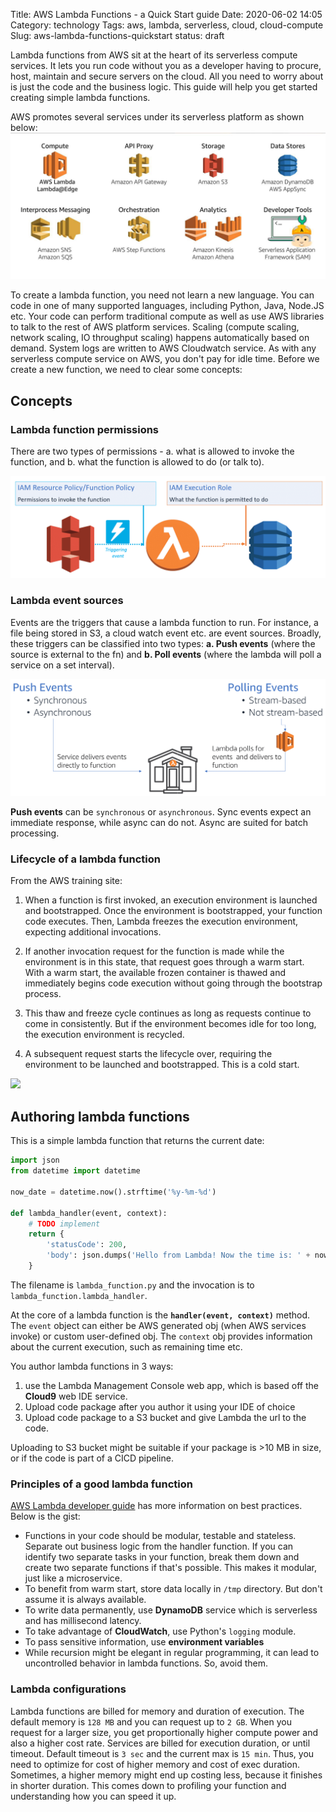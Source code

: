 Title: AWS Lambda Functions - a Quick Start guide
Date: 2020-06-02 14:05
Category: technology
Tags: aws, lambda, serverless, cloud, cloud-compute
Slug: aws-lambda-functions-quickstart
status: draft

Lambda functions from AWS sit at the heart of its serverless compute services. It lets you run code without you as a developer having to procure, host, maintain and secure servers on the cloud. All you need to worry about is just the code and the business logic. This guide will help you get started creating simple lambda functions.

AWS promotes several services under its serverless platform as shown below:
<img src="/images/aws-serverless-services.jpg">

To create a lambda function, you need not learn a new language. You can code in one of many supported languages, including Python, Java, Node.JS etc. Your code can perform traditional compute as well as use AWS libraries to talk to the rest of AWS platform services. Scaling (compute scaling, network scaling, IO throughput scaling) happens automatically based on demand. System logs are written to AWS Cloudwatch service. As with any serverless compute service on AWS, you don't pay for idle time. Before we create a new function, we need to clear some concepts:

## Concepts
### Lambda function permissions
There are two types of permissions - a. what is allowed to invoke the function, and b. what the function is allowed to do (or talk to).

<img src="/images/aws-lambda-policies.png">

### Lambda event sources
Events are the triggers that cause a lambda function to run. For instance, a file being stored in S3, a cloud watch event etc. are event sources. Broadly, these triggers can be classified into two types: **a. Push events** (where the source is external to the fn) and **b. Poll events** (where the lambda will poll a service on a set interval).

<img src="/images/aws-lambda-event-types.png">

**Push events** can be `synchronous` or `asynchronous`. Sync events expect an immediate response, while async can do not. Async are suited for batch processing.

### Lifecycle of a lambda function
From the AWS training site: 
1. When a function is first invoked, an execution environment is launched and bootstrapped. Once the environment is bootstrapped, your function code executes. Then, Lambda freezes the execution environment, expecting additional invocations.

2. If another invocation request for the function is made while the environment is in this state, that request goes through a warm start. With a warm start, the available frozen container is thawed and immediately begins code execution without going through the bootstrap process.

3. This thaw and freeze cycle continues as long as requests continue to come in consistently. But if the environment becomes idle for too long, the execution environment is recycled.

4. A subsequent request starts the lifecycle over, requiring the environment to be launched and bootstrapped. This is a cold start.

<img src="/images/aws-lambda-lifecycle.gif">

## Authoring lambda functions
This is a simple lambda function that returns the current date:

```python
import json
from datetime import datetime

now_date = datetime.now().strftime('%y-%m-%d')

def lambda_handler(event, context):
    # TODO implement
    return {
        'statusCode': 200,
        'body': json.dumps('Hello from Lambda! Now the time is: ' + now_date)
    }
```
The filename is `lambda_function.py` and the invocation is to `lambda_function.lambda_handler`.

At the core of a lambda function is the **`handler(event, context)`** method. The `event` object can either be AWS generated obj (when AWS services invoke) or custom user-defined obj. The `context` obj provides information about the current execution, such as remaining time etc.

You author lambda functions in 3 ways:
 1. use the Lambda Management Console web app, which is based off the **Cloud9** web IDE service.
 2. Upload code package after you author it using your IDE of choice
 3. Upload code package to a S3 bucket and give Lambda the url to the code.

Uploading to S3 bucket might be suitable if your package is >10 MB in size, or if the code is part of a CICD pipeline.

### Principles of a good lambda function
[AWS Lambda developer guide](https://docs.aws.amazon.com/lambda/latest/dg/welcome.html) has more information on best practices. Below is the gist:

 - Functions in your code should be modular, testable and stateless. Separate out business logic from the handler function. If you can identify two separate tasks in your function, break them down and create two separate functions if that's possible. This makes it modular, just like a microservice.
 - To benefit from warm start, store data locally in `/tmp` directory. But don't assume it is always available.
 - To write data permanently, use **DynamoDB** service which is serverless and has millisecond latency.
 - To take advantage of **CloudWatch**, use Python's `logging` module. 
 - To pass sensitive information, use **environment variables**
 - While recursion might be elegant in regular programming, it can lead to uncontrolled behavior in lambda functions. So, avoid them.

### Lambda configurations
Lambda functions are billed for memory and duration of execution. The default memory is `128 MB` and you can request up to `2 GB`. When you request for a larger size, you get proportionally higher compute power and also a higher cost rate. Services are billed for execution duration, or until timeout. Default timeout is `3 sec` and the current max is `15 min`. Thus, you need to optimize for cost of higher memory and cost of exec duration. Sometimes, a higher memory might end up costing less, because it finishes in shorter duration. This comes down to profiling your function and understanding how you can speed it up.